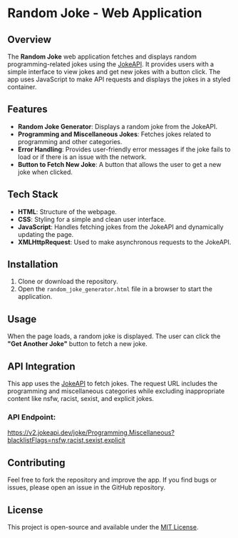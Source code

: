 # Random Joke - Web Application

## Overview

The **Random Joke** web application fetches and displays random programming-related jokes using the [JokeAPI](https://v2.jokeapi.dev/). It provides users with a simple interface to view jokes and get new jokes with a button click. The app uses JavaScript to make API requests and displays the jokes in a styled container.

## Features

- **Random Joke Generator**: Displays a random joke from the JokeAPI.
- **Programming and Miscellaneous Jokes**: Fetches jokes related to programming and other categories.
- **Error Handling**: Provides user-friendly error messages if the joke fails to load or if there is an issue with the network.
- **Button to Fetch New Joke**: A button that allows the user to get a new joke when clicked.

## Tech Stack

- **HTML**: Structure of the webpage.
- **CSS**: Styling for a simple and clean user interface.
- **JavaScript**: Handles fetching jokes from the JokeAPI and dynamically updating the page.
- **XMLHttpRequest**: Used to make asynchronous requests to the JokeAPI.

## Installation

1. Clone or download the repository.
2. Open the `random_joke_generator.html` file in a browser to start the application.

## Usage

When the page loads, a random joke is displayed. The user can click the **"Get Another Joke"** button to fetch a new joke.

## API Integration

This app uses the [JokeAPI](https://v2.jokeapi.dev/) to fetch jokes. The request URL includes the programming and miscellaneous categories while excluding inappropriate content like nsfw, racist, sexist, and explicit jokes.

### API Endpoint:
https://v2.jokeapi.dev/joke/Programming,Miscellaneous?blacklistFlags=nsfw,racist,sexist,explicit


## Contributing

Feel free to fork the repository and improve the app. If you find bugs or issues, please open an issue in the GitHub repository.

## License

This project is open-source and available under the [MIT License](https://github.com/neeldesaind/Joke-Api/blob/main/LICENSE).
